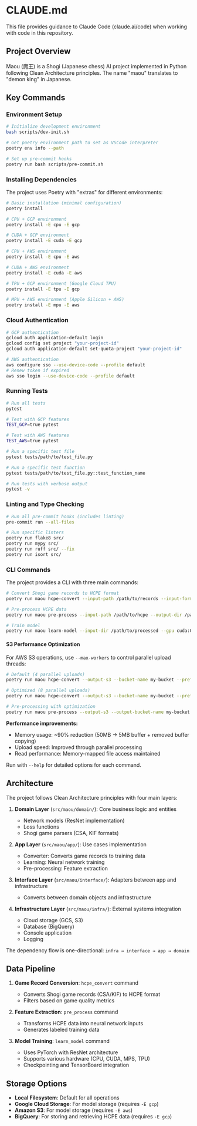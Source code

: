 # CLAUDE.md

This file provides guidance to Claude Code (claude.ai/code) when working with code in this repository.

## Project Overview

Maou (魔王) is a Shogi (Japanese chess) AI project implemented in Python following Clean Architecture principles. The name "maou" translates to "demon king" in Japanese.

## Key Commands

### Environment Setup

```bash
# Initialize development environment
bash scripts/dev-init.sh

# Get poetry environment path to set as VSCode interpreter
poetry env info --path

# Set up pre-commit hooks
poetry run bash scripts/pre-commit.sh
```

### Installing Dependencies

The project uses Poetry with "extras" for different environments:

```bash
# Basic installation (minimal configuration)
poetry install

# CPU + GCP environment
poetry install -E cpu -E gcp

# CUDA + GCP environment
poetry install -E cuda -E gcp

# CPU + AWS environment
poetry install -E cpu -E aws

# CUDA + AWS environment
poetry install -E cuda -E aws

# TPU + GCP environment (Google Cloud TPU)
poetry install -E tpu -E gcp

# MPU + AWS environment (Apple Silicon + AWS)
poetry install -E mpu -E aws
```

### Cloud Authentication

```bash
# GCP authentication
gcloud auth application-default login
gcloud config set project "your-project-id"
gcloud auth application-default set-quota-project "your-project-id"

# AWS authentication
aws configure sso --use-device-code --profile default
# Renew token if expired
aws sso login --use-device-code --profile default
```

### Running Tests

```bash
# Run all tests
pytest

# Test with GCP features
TEST_GCP=true pytest

# Test with AWS features
TEST_AWS=true pytest

# Run a specific test file
pytest tests/path/to/test_file.py

# Run a specific test function
pytest tests/path/to/test_file.py::test_function_name

# Run tests with verbose output
pytest -v
```

### Linting and Type Checking

```bash
# Run all pre-commit hooks (includes linting)
pre-commit run --all-files

# Run specific linters
poetry run flake8 src/
poetry run mypy src/
poetry run ruff src/ --fix
poetry run isort src/
```

### CLI Commands

The project provides a CLI with three main commands:

```bash
# Convert Shogi game records to HCPE format
poetry run maou hcpe-convert --input-path /path/to/records --input-format csa --output-dir /path/to/output

# Pre-process HCPE data
poetry run maou pre-process --input-path /path/to/hcpe --output-dir /path/to/processed

# Train model
poetry run maou learn-model --input-dir /path/to/processed --gpu cuda:0 --epoch 10 --batch-size 256
```

#### S3 Performance Optimization

For AWS S3 operations, use `--max-workers` to control parallel upload threads:

```bash
# Default (4 parallel uploads)
poetry run maou hcpe-convert --output-s3 --bucket-name my-bucket --prefix data --data-name features

# Optimized (8 parallel uploads)
poetry run maou hcpe-convert --output-s3 --bucket-name my-bucket --prefix data --data-name features --max-workers 8

# Pre-processing with optimization
poetry run maou pre-process --output-s3 --output-bucket-name my-bucket --output-prefix data --output-data-name processed --max-workers 8
```

**Performance improvements:**
- Memory usage: ~90% reduction (50MB → 5MB buffer + removed buffer copying)
- Upload speed: Improved through parallel processing
- Read performance: Memory-mapped file access maintained

Run with `--help` for detailed options for each command.

## Architecture

The project follows Clean Architecture principles with four main layers:

1. **Domain Layer** (`src/maou/domain/`): Core business logic and entities
   - Network models (ResNet implementation)
   - Loss functions
   - Shogi game parsers (CSA, KIF formats)

2. **App Layer** (`src/maou/app/`): Use cases implementation
   - Converter: Converts game records to training data
   - Learning: Neural network training
   - Pre-processing: Feature extraction

3. **Interface Layer** (`src/maou/interface/`): Adapters between app and infrastructure
   - Converts between domain objects and infrastructure

4. **Infrastructure Layer** (`src/maou/infra/`): External systems integration
   - Cloud storage (GCS, S3)
   - Database (BigQuery)
   - Console application
   - Logging

The dependency flow is one-directional: `infra → interface → app → domain`

## Data Pipeline

1. **Game Record Conversion**: `hcpe_convert` command
   - Converts Shogi game records (CSA/KIF) to HCPE format
   - Filters based on game quality metrics

2. **Feature Extraction**: `pre_process` command
   - Transforms HCPE data into neural network inputs
   - Generates labeled training data

3. **Model Training**: `learn_model` command
   - Uses PyTorch with ResNet architecture
   - Supports various hardware (CPU, CUDA, MPS, TPU)
   - Checkpointing and TensorBoard integration

## Storage Options

- **Local Filesystem**: Default for all operations
- **Google Cloud Storage**: For model storage (requires `-E gcp`)
- **Amazon S3**: For model storage (requires `-E aws`)
- **BigQuery**: For storing and retrieving HCPE data (requires `-E gcp`)
